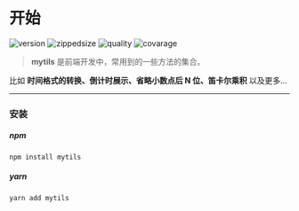 # 开始

<img alt="version" src="https://img.shields.io/npm/v/mytils?color=42b983">
<img alt="zippedsize" src="https://img.shields.io/bundlephobia/minzip/mytils?color=%2342b983">
<img alt="quality" src="https://img.shields.io/codacy/grade/29c42e17c0b341099cbc3d552ff6bff6?color=%2342b983">
<img alt="covarage" src="https://img.shields.io/codecov/c/github/milobluebell/mytils">

> **mytils** 是前端开发中，常用到的一些方法的集合。

比如 **时间格式的转换、倒计时展示、省略小数点后 N 位、笛卡尔乘积** 以及更多...

---

### 安装

##### npm

```shell
npm install mytils
```

##### yarn

```shell
yarn add mytils
```
